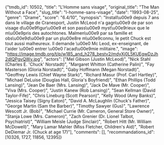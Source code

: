 {"tmdb_id": 10502, "title": "L'Homme sans visage", "original_title": "The Man Without a Face", "slug_title": "l-homme-sans-visage", "date": "1993-08-25", "genre": "Drame", "score": "6.4/10", "synopsis": "Install\u00e9 depuis 7 ans dans le village de Cranesport, Justin McLeod n'a gagn\u00e9 de par son visage d\u00e9figur\u00e9 et son pass\u00e9 myst\u00e9rieux que le m\u00e9pris des autochtones. Malmen\u00e9 par sa famille et obs\u00e9d\u00e9 par un p\u00e8re m\u00e9connu, le petit Chuck est tout aussi malheureux. Il demande \u00e0 Mc Leod, ex-enseignant, de l'aider \u00e0 entrer \u00e0 l'acad\u00e9mie militaire.", "image": "https://image.tmdb.org/t/p/w185_and_h278_bestv2/mdyXj0L5KUEgwDzJh2dIQPgvQWv.jpg", "actors": ["Mel Gibson (Justin McLeod)", "Nick Stahl (Charles E. 'Chuck' Norstadt)", "Margaret Whitton (Catherine Palin)", "Fay Masterson (Gloria Norstadt)", "Gaby Hoffmann (Megan Norstadt)", "Geoffrey Lewis (Chief Wayne Stark)", "Richard Masur (Prof. Carl Hartley)", "Michael DeLuise (Douglas Hall, Gloria's Boyfriend)", "Ethan Phillips (Todd Lansing)", "Jean De Baer (Mrs. Lansing)", "Jack De Mave (Mr. Cooper)", "Viva (Mrs. Cooper)", "Justin Kanew (Rob Lansing)", "Sean Kellman (David Taylor-Fife)", "Chris Lineburg (Scott Pearson)", "Kelly Wood (Amy Banks)", "Jessica Taisey (Signy Eaton)", "David A. McLaughlin (Chuck's Father)", "George Martin (Sam the Barber)", "Timothy Sawyer (Gus)", "Lawrence Wescott Jr. (Bob)", "Michael Currie (Mr. Cameron, General Store Owner)", "Stanja Lowe (Mrs. Cameron)", "Zach Grenier (Dr. Lionel Talbot, Psychiatrist)", "William Meisle (Judge Sinclair)", "Robert Hitt (Mr. William McDowell)", "Mary Lamar Mahler (Miss Fletcher, Children's Aid)", "Robert DeDiemar Jr. (Chuck at age 17)"], "comments": [], "recommandations_id": [10326, 1727, 11856, 12395]}